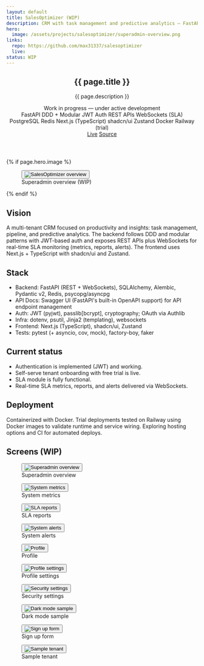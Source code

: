 ```yaml
---
layout: default
title: SalesOptimizer (WIP)
description: CRM with task management and predictive analytics — FastAPI backend (DDD, modular, JWT) exposing REST APIs and WebSockets for SLA monitoring; Next.js + TypeScript + shadcn/ui frontend.
hero:
  image: /assets/projects/salesoptimizer/superadmin-overview.png
links:
  repo: https://github.com/max31337/salesoptimizer
  live:
status: WIP
---
```


<section class="space-y-10">
  <header class="space-y-4">
    <div>
      <h1 class="text-3xl font-semibold tracking-tight">{{ page.title }}</h1>
      <p class="text-muted-foreground max-w-2xl">{{ page.description }}</p>
      <div class="mt-2 text-[11px] inline-flex items-center gap-2 rounded-md border border-border bg-secondary/50 px-2 py-1">
        <span class="size-2 rounded-full bg-yellow-500"></span>
        <span>Work in progress — under active development</span>
      </div>
    </div>
    <div class="flex flex-wrap items-center gap-2 text-[11px]">
      <span class="rounded-full border border-border px-2 py-0.5 bg-secondary/40">FastAPI</span>
      <span class="rounded-full border border-border px-2 py-0.5 bg-secondary/40">DDD + Modular</span>
      <span class="rounded-full border border-border px-2 py-0.5 bg-secondary/40">JWT Auth</span>
  <span class="rounded-full border border-border px-2 py-0.5 bg-secondary/40">REST APIs</span>
  <span class="rounded-full border border-border px-2 py-0.5 bg-secondary/40">WebSockets (SLA)</span>
      <span class="rounded-full border border-border px-2 py-0.5 bg-secondary/40">PostgreSQL</span>
      <span class="rounded-full border border-border px-2 py-0.5 bg-secondary/40">Redis</span>
      <span class="rounded-full border border-border px-2 py-0.5 bg-secondary/40">Next.js (TypeScript)</span>
      <span class="rounded-full border border-border px-2 py-0.5 bg-secondary/40">shadcn/ui</span>
      <span class="rounded-full border border-border px-2 py-0.5 bg-secondary/40">Zustand</span>
  <span class="rounded-full border border-border px-2 py-0.5 bg-secondary/40">Docker</span>
  <span class="rounded-full border border-border px-2 py-0.5 bg-secondary/40">Railway (trial)</span>
    </div>
    <div class="flex gap-3 text-xs">
      <a class="rounded-md border border-border px-3 py-1 hover:bg-secondary {% unless page.links.live %}pointer-events-none opacity-50{% endunless %}" href="{{ page.links.live }}">Live</a>
      <a class="rounded-md border border-border px-3 py-1 hover:bg-secondary" href="{{ page.links.repo }}" target="_blank" rel="noopener">Source</a>
    </div>
  </header>

  {% if page.hero.image %}
  <figure class="rounded-lg border border-border overflow-hidden">
    <button type="button" class="project-img-btn" data-img="{{ page.hero.image | relative_url }}" aria-label="View image">
      <img class="w-full" src="{{ page.hero.image | relative_url }}" alt="SalesOptimizer overview" />
    </button>
    <figcaption class="px-4 py-2 text-xs text-muted-foreground border-t border-border">Superadmin overview (WIP)</figcaption>
  </figure>
  {% endif %}

  <div class="grid gap-6 md:grid-cols-2">
    <article class="rounded-lg border border-border p-4">
      <h2 class="font-medium mb-2">Vision</h2>
      <p class="text-sm text-muted-foreground">A multi-tenant CRM focused on productivity and insights: task management, pipeline, and predictive analytics. The backend follows DDD and modular patterns with JWT-based auth and exposes REST APIs plus WebSockets for real-time SLA monitoring (metrics, reports, alerts). The frontend uses Next.js + TypeScript with shadcn/ui and Zustand.</p>
    </article>
    <article class="rounded-lg border border-border p-4">
      <h2 class="font-medium mb-2">Stack</h2>
      <ul class="list-disc pl-5 text-sm space-y-1 text-muted-foreground">
        <li>Backend: FastAPI (REST + WebSockets), SQLAlchemy, Alembic, Pydantic v2, Redis, psycopg/asyncpg</li>
        <li>API Docs: Swagger UI (FastAPI's built-in OpenAPI support) for API endpoint management</li>
        <li>Auth: JWT (pyjwt), passlib[bcrypt], cryptography; OAuth via Authlib</li>
        <li>Infra: dotenv, psutil, Jinja2 (templating), websockets</li>
        <li>Frontend: Next.js (TypeScript), shadcn/ui, Zustand</li>
        <li>Tests: pytest (+ asyncio, cov, mock), factory-boy, faker</li>
      </ul>
    </article>
    <article class="rounded-lg border border-border p-4">
      <h2 class="font-medium mb-2">Current status</h2>
      <ul class="list-disc pl-5 text-sm space-y-1 text-muted-foreground">
        <li>Authentication is implemented (JWT) and working.</li>
        <li>Self-serve tenant onboarding with free trial is live.</li>
        <li>SLA module is fully functional.</li>
        <li>Real-time SLA metrics, reports, and alerts delivered via WebSockets.</li>
      </ul>
    </article>
    <article class="rounded-lg border border-border p-4">
      <h2 class="font-medium mb-2">Deployment</h2>
      <p class="text-sm text-muted-foreground">Containerized with Docker. Trial deployments tested on Railway using Docker images to validate runtime and service wiring. Exploring hosting options and CI for automated deploys.</p>
    </article>
  </div>

  <div class="space-y-3">
    <h2 class="font-medium">Screens (WIP)</h2>
    <div class="grid gap-4 md:grid-cols-2">
      <figure class="rounded-lg border border-border overflow-hidden">
        <button type="button" class="project-img-btn" data-img="{{ '/assets/projects/salesoptimizer/superadmin-overview.png' | relative_url }}" aria-label="View image">
          <img class="w-full" src="{{ '/assets/projects/salesoptimizer/superadmin-overview.png' | relative_url }}" alt="Superadmin overview" />
        </button>
        <figcaption class="px-4 py-2 text-xs text-muted-foreground border-t border-border">Superadmin overview</figcaption>
      </figure>
      <figure class="rounded-lg border border-border overflow-hidden">
        <button type="button" class="project-img-btn" data-img="{{ '/assets/projects/salesoptimizer/superadmin-system-metrics.png' | relative_url }}" aria-label="View image">
          <img class="w-full" src="{{ '/assets/projects/salesoptimizer/superadmin-system-metrics.png' | relative_url }}" alt="System metrics" />
        </button>
        <figcaption class="px-4 py-2 text-xs text-muted-foreground border-t border-border">System metrics</figcaption>
      </figure>
      <figure class="rounded-lg border border-border overflow-hidden">
        <button type="button" class="project-img-btn" data-img="{{ '/assets/projects/salesoptimizer/superadmin-SLA-reports.png' | relative_url }}" aria-label="View image">
          <img class="w-full" src="{{ '/assets/projects/salesoptimizer/superadmin-SLA-reports.png' | relative_url }}" alt="SLA reports" />
        </button>
        <figcaption class="px-4 py-2 text-xs text-muted-foreground border-t border-border">SLA reports</figcaption>
      </figure>
      <figure class="rounded-lg border border-border overflow-hidden">
        <button type="button" class="project-img-btn" data-img="{{ '/assets/projects/salesoptimizer/superadmin-system-alerts.png' | relative_url }}" aria-label="View image">
          <img class="w-full" src="{{ '/assets/projects/salesoptimizer/superadmin-system-alerts.png' | relative_url }}" alt="System alerts" />
        </button>
        <figcaption class="px-4 py-2 text-xs text-muted-foreground border-t border-border">System alerts</figcaption>
      </figure>
      <figure class="rounded-lg border border-border overflow-hidden">
        <button type="button" class="project-img-btn" data-img="{{ '/assets/projects/salesoptimizer/profile.png' | relative_url }}" aria-label="View image">
          <img class="w-full" src="{{ '/assets/projects/salesoptimizer/profile.png' | relative_url }}" alt="Profile" />
        </button>
        <figcaption class="px-4 py-2 text-xs text-muted-foreground border-t border-border">Profile</figcaption>
      </figure>
      <figure class="rounded-lg border border-border overflow-hidden">
        <button type="button" class="project-img-btn" data-img="{{ '/assets/projects/salesoptimizer/profile-settings.png' | relative_url }}" aria-label="View image">
          <img class="w-full" src="{{ '/assets/projects/salesoptimizer/profile-settings.png' | relative_url }}" alt="Profile settings" />
        </button>
        <figcaption class="px-4 py-2 text-xs text-muted-foreground border-t border-border">Profile settings</figcaption>
      </figure>
      <figure class="rounded-lg border border-border overflow-hidden">
        <button type="button" class="project-img-btn" data-img="{{ '/assets/projects/salesoptimizer/security-settings.png' | relative_url }}" aria-label="View image">
          <img class="w-full" src="{{ '/assets/projects/salesoptimizer/security-settings.png' | relative_url }}" alt="Security settings" />
        </button>
        <figcaption class="px-4 py-2 text-xs text-muted-foreground border-t border-border">Security settings</figcaption>
      </figure>
      <figure class="rounded-lg border border-border overflow-hidden md:col-span-2">
        <button type="button" class="project-img-btn" data-img="{{ '/assets/projects/salesoptimizer/sample-dark-mode.png' | relative_url }}" aria-label="View image">
          <img class="w-full" src="{{ '/assets/projects/salesoptimizer/sample-dark-mode.png' | relative_url }}" alt="Dark mode sample" />
        </button>
        <figcaption class="px-4 py-2 text-xs text-muted-foreground border-t border-border">Dark mode sample</figcaption>
      </figure>
      <figure class="rounded-lg border border-border overflow-hidden">
        <button type="button" class="project-img-btn" data-img="{{ '/assets/projects/salesoptimizer/sign-up-form.png' | relative_url }}" aria-label="View image">
          <img class="w-full" src="{{ '/assets/projects/salesoptimizer/sign-up-form.png' | relative_url }}" alt="Sign up form" />
        </button>
        <figcaption class="px-4 py-2 text-xs text-muted-foreground border-t border-border">Sign up form</figcaption>
      </figure>
      <figure class="rounded-lg border border-border overflow-hidden md:col-span-2">
        <button type="button" class="project-img-btn" data-img="{{ '/assets/projects/salesoptimizer/sample-tenant.png' | relative_url }}" aria-label="View image">
          <img class="w-full" src="{{ '/assets/projects/salesoptimizer/sample-tenant.png' | relative_url }}" alt="Sample tenant" />
        </button>
        <figcaption class="px-4 py-2 text-xs text-muted-foreground border-t border-border">Sample tenant</figcaption>
      </figure>

<!-- Modal for image pop-up -->
<div id="img-modal" style="display:none;position:fixed;z-index:50;inset:0;background:rgba(0,0,0,0.85);align-items:center;justify-content:center;">
  <button id="img-modal-close" aria-label="Close image" style="position:absolute;top:0;right:0;padding:2rem 2rem 1rem 1rem;background:none;border:none;color:#fff;font-size:2rem;cursor:pointer;">&times;</button>
  <img id="img-modal-img" src="" alt="Project screenshot" style="max-width:90vw;max-height:90vh;border-radius:0.5rem;box-shadow:0 4px 32px #0008;" />
</div>
<script>
  // Modal logic for all .project-img-btn
  document.addEventListener('DOMContentLoaded', function() {
    const modal = document.getElementById('img-modal');
    const modalImg = document.getElementById('img-modal-img');
    const closeBtn = document.getElementById('img-modal-close');
    document.querySelectorAll('.project-img-btn').forEach(btn => {
      btn.addEventListener('click', function(e) {
        e.preventDefault();
        modalImg.src = btn.getAttribute('data-img');
        modal.style.display = 'flex';
        modal.focus();
      });
    });
    function closeModal() {
      modal.style.display = 'none';
      modalImg.src = '';
    }
    closeBtn.addEventListener('click', closeModal);
    modal.addEventListener('click', function(e) {
      if (e.target === modal) closeModal();
    });
    document.addEventListener('keydown', function(e) {
      if (modal.style.display === 'flex' && (e.key === 'Escape' || e.key === 'Esc')) closeModal();
    });
  });
</script>
    </div>
  </div>
</section>
